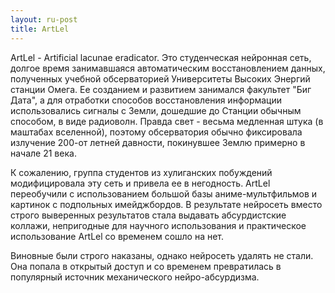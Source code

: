 ```yaml
---
layout: ru-post
title: ArtLel
---
```


ArtLel - Artificial lacunae eradicator.
Это студенческая нейронная сеть, долгое время занимавшаяся автоматическим восстановлением данных, полученных учебной обсерваторией Университеты Высоких Энергий станции Омега. Ее созданием и развитием занимался факультет "Биг Дата", а для отработки способов восстановления информации использовались сигналы с Земли, дошедшие до Станции обычным способом, в виде радиоволн. Правда свет - весьма медленная штука (в маштабах вселенной), поэтому обсерватория обычно фиксировала излучение 200-от летней давности, покинувшее Землю примерно в начале 21 века.

К сожалению, группа студентов из хулиганских побуждений модифицировала эту сеть и привела ее в негодность. ArtLel переобучили с использованием большой базы аниме-мультфильмов и картинок с подпольных имейджбордов. В результате нейросеть вместо строго выверенных результатов стала выдавать абсурдистские коллажи, непригодные для научного использования и практическое использование ArtLel со временем сошло на нет.

Виновные были строго наказаны, однако нейросеть удалять не стали. Она попала в открытый доступ и со временем превратилась в популярный источник механического нейро-абсурдизма.
